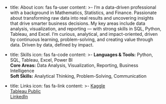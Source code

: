- title: About
  icon: fas fa-user
  content: >-
    I’m a data-driven professional with a background in Mathematics, Statistics, and Finance. 
    Passionate about transforming raw data into real results and uncovering insights that drive smarter business decisions. 
    My key areas include data analysis, visualization, and reporting — with strong skills in SQL, Python, Tableau, and Excel. 
    I’m curious, analytical, and impact-oriented, driven by continuous learning, problem-solving, and creating value through data. 
    Driven by data, defined by impact.

- title: Skills
  icon: fas fa-code
  content: >-
    **Languages & Tools:** Python, SQL, Tableau, Excel, Power BI  
    **Core Areas:** Data Analysis, Visualization, Reporting, Business Intelligence  
    **Soft Skills:** Analytical Thinking, Problem-Solving, Communication

- title: Links
  icon: fas fa-link
  content: >-
    [Kaggle](https://www.kaggle.com/code/gracenganga/grace-nganga-titanic-eda)  
    [Tableau Public](https://public.tableau.com/app/profile/grace.nganga)  
    [LinkedIn](https://www.linkedin.com/in/grace-nganga/)





